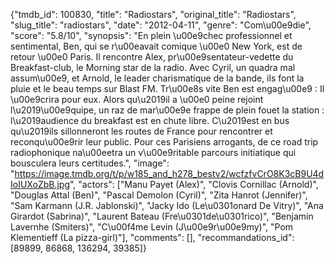 {"tmdb_id": 100830, "title": "Radiostars", "original_title": "Radiostars", "slug_title": "radiostars", "date": "2012-04-11", "genre": "Com\u00e9die", "score": "5.8/10", "synopsis": "En plein \u00e9chec professionnel et sentimental, Ben, qui se r\u00eavait comique \u00e0 New York, est de retour \u00e0 Paris. Il rencontre Alex, pr\u00e9sentateur-vedette du Breakfast-club, le Morning star de la radio. Avec Cyril, un quadra mal assum\u00e9, et Arnold, le leader charismatique de la bande, ils font la pluie et le beau temps sur Blast FM. Tr\u00e8s vite Ben est engag\u00e9 : Il \u00e9crira pour eux. Alors qu\u2019il a \u00e0 peine rejoint l\u2019\u00e9quipe, un raz de mar\u00e9e frappe de plein fouet la station : l\u2019audience du breakfast est en chute libre. C\u2019est en bus qu\u2019ils sillonneront les routes de France pour rencontrer et reconqu\u00e9rir leur public. Pour ces Parisiens arrogants, de ce road trip radiophonique na\u00eetra un v\u00e9ritable parcours initiatique qui bousculera leurs certitudes.", "image": "https://image.tmdb.org/t/p/w185_and_h278_bestv2/wcfzfvCrO8K3cB9U4dIoIUXoZbB.jpg", "actors": ["Manu Payet (Alex)", "Clovis Cornillac (Arnold)", "Douglas Attal (Ben)", "Pascal Demolon (Cyril)", "Zita Hanrot (Jennifer)", "Sam Karmann (J.R. Jablonski)", "Jacky Ido (Le\u0301onard De Vitry)", "Ana Girardot (Sabrina)", "Laurent Bateau (Fre\u0301de\u0301rico)", "Benjamin Lavernhe (Smiters)", "C\u00f4me Levin (J\u00e9r\u00e9my)", "Pom Klementieff (La pizza-girl)"], "comments": [], "recommandations_id": [89899, 86868, 136294, 39385]}